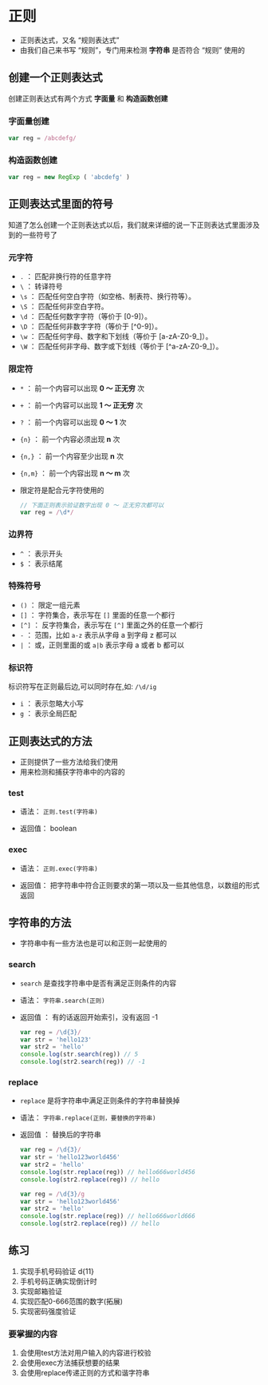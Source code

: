 # 正则

- 正则表达式，又名 “规则表达式”
- 由我们自己来书写 “规则”，专门用来检测 **字符串** 是否符合 “规则” 使用的

## 创建一个正则表达式

创建正则表达式有两个方式 **字面量** 和 **构造函数创建**

### 字面量创建

```javascript
var reg = /abcdefg/
```

### 构造函数创建

```javascript
var reg = new RegExp ( 'abcdefg' )
```

## 正则表达式里面的符号

知道了怎么创建一个正则表达式以后，我们就来详细的说一下正则表达式里面涉及到的一些符号了

### 元字符

- `.` ： 匹配非换行符的任意字符
- `\` ： 转译符号
- `\s` ： 匹配任何空白字符（如空格、制表符、换行符等）。
- `\S` ： 匹配任何非空白字符。
- `\d` ： 匹配任何数字字符（等价于 [0-9]）。
- `\D` ： 匹配任何非数字字符（等价于 [^0-9]）。
- `\w` ： 匹配任何字母、数字和下划线（等价于 [a-zA-Z0-9_]）。
- `\W` ： 匹配任何非字母、数字或下划线（等价于 [^a-zA-Z0-9_]）。

### 限定符

- `*` ： 前一个内容可以出现 **0 ～ 正无穷** 次
- `+` ： 前一个内容可以出现 **1 ～ 正无穷** 次
- `?` ： 前一个内容可以出现 **0 ～ 1** 次
- `{n}` ： 前一个内容必须出现 **n** 次
- `{n,}` ： 前一个内容至少出现 **n** 次
- `{n,m}` ： 前一个内容出现 **n ～ m** 次


- 限定符是配合元字符使用的

  ```javascript
  // 下面正则表示验证数字出现 0 ～ 正无穷次都可以
  var reg = /\d*/
  ```

### 边界符

- `^` ： 表示开头
- `$` ： 表示结尾

### 特殊符号

- `()` ： 限定一组元素
- `[]` ： 字符集合，表示写在 `[]` 里面的任意一个都行
- `[^]` ： 反字符集合，表示写在 `[^]` 里面之外的任意一个都行
- `-` ： 范围，比如 `a-z` 表示从字母 a 到字母 z 都可以
- `|` ： 或，正则里面的或 `a|b` 表示字母 a 或者 b 都可以

### 标识符

标识符写在正则最后边,可以同时存在,如: `/\d/ig`

- `i` ： 表示忽略大小写
- `g` ： 表示全局匹配

## 正则表达式的方法

- 正则提供了一些方法给我们使用
- 用来检测和捕获字符串中的内容的

### test

- 语法： `正则.test(字符串)`

- 返回值： boolean

### exec

- 语法： `正则.exec(字符串)`

- 返回值： 把字符串中符合正则要求的第一项以及一些其他信息，以数组的形式返回

## 字符串的方法

- 字符串中有一些方法也是可以和正则一起使用的

### search

- `search` 是查找字符串中是否有满足正则条件的内容

- 语法： `字符串.search(正则)`

- 返回值 ： 有的话返回开始索引，没有返回 -1

  ```javascript
  var reg = /\d{3}/
  var str = 'hello123'
  var str2 = 'hello'
  console.log(str.search(reg)) // 5
  console.log(str2.search(reg)) // -1
  
  ```


### replace

- `replace` 是将字符串中满足正则条件的字符串替换掉

- 语法： `字符串.replace(正则，要替换的字符串)`

- 返回值 ： 替换后的字符串

  ```javascript
  var reg = /\d{3}/
  var str = 'hello123world456'
  var str2 = 'hello'
  console.log(str.replace(reg)) // hello666world456
  console.log(str2.replace(reg)) // hello
  ```

  ```javascript
  var reg = /\d{3}/g
  var str = 'hello123world456'
  var str2 = 'hello'
  console.log(str.replace(reg)) // hello666world666
  console.log(str2.replace(reg)) // hello
  ```

## 练习

1. 实现手机号码验证 d{11}
2. 手机号码正确实现倒计时
3. 实现邮箱验证
4. 实现匹配0-666范围的数字(拓展)
5. 实现密码强度验证

### 要掌握的内容

1. 会使用test方法对用户输入的内容进行校验
2. 会使用exec方法捕获想要的结果
3. 会使用replace传递正则的方式和谐字符串
